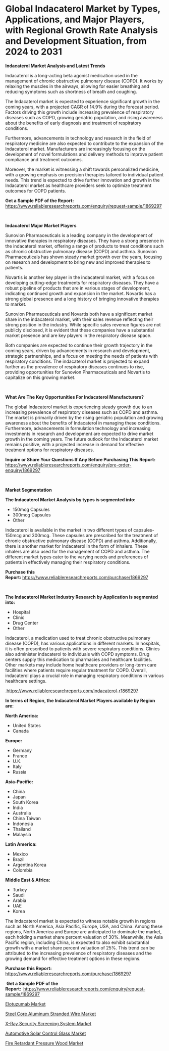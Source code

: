 <p><h1>Global Indacaterol Market by Types, Applications, and Major Players, with Regional Growth Rate Analysis and Development Situation, from 2024 to 2031</h1></p><p><strong>Indacaterol Market Analysis and Latest Trends</strong></p>
<p><p>Indacaterol is a long-acting beta agonist medication used in the management of chronic obstructive pulmonary disease (COPD). It works by relaxing the muscles in the airways, allowing for easier breathing and reducing symptoms such as shortness of breath and coughing.</p><p>The Indacaterol market is expected to experience significant growth in the coming years, with a projected CAGR of 14.9% during the forecast period. Factors driving this growth include increasing prevalence of respiratory diseases such as COPD, growing geriatric population, and rising awareness about the benefits of early diagnosis and treatment of respiratory conditions.</p><p>Furthermore, advancements in technology and research in the field of respiratory medicine are also expected to contribute to the expansion of the Indacaterol market. Manufacturers are increasingly focusing on the development of novel formulations and delivery methods to improve patient compliance and treatment outcomes.</p><p>Moreover, the market is witnessing a shift towards personalized medicine, with a growing emphasis on precision therapies tailored to individual patient needs. This trend is expected to drive further innovation and growth in the Indacaterol market as healthcare providers seek to optimize treatment outcomes for COPD patients.</p></p>
<p><strong>Get a Sample PDF of the Report:&nbsp;</strong> <a href="https://www.reliableresearchreports.com/enquiry/request-sample/1869297">https://www.reliableresearchreports.com/enquiry/request-sample/1869297</a></p>
<p>&nbsp;</p>
<p><strong>Indacaterol Major Market Players</strong></p>
<p><p>Sunovion Pharmaceuticals is a leading company in the development of innovative therapies in respiratory diseases. They have a strong presence in the indacaterol market, offering a range of products to treat conditions such as chronic obstructive pulmonary disease (COPD) and asthma. Sunovion Pharmaceuticals has shown steady market growth over the years, focusing on research and development to bring new and improved therapies to patients.</p><p>Novartis is another key player in the indacaterol market, with a focus on developing cutting-edge treatments for respiratory diseases. They have a robust pipeline of products that are in various stages of development, indicating continued growth and expansion in the market. Novartis has a strong global presence and a long history of bringing innovative therapies to market.</p><p>Sunovion Pharmaceuticals and Novartis both have a significant market share in the indacaterol market, with their sales revenue reflecting their strong position in the industry. While specific sales revenue figures are not publicly disclosed, it is evident that these companies have a substantial market presence and are key players in the respiratory disease space.</p><p>Both companies are expected to continue their growth trajectory in the coming years, driven by advancements in research and development, strategic partnerships, and a focus on meeting the needs of patients with respiratory conditions. The indacaterol market is projected to expand further as the prevalence of respiratory diseases continues to rise, providing opportunities for Sunovion Pharmaceuticals and Novartis to capitalize on this growing market.</p></p>
<p>&nbsp;</p>
<p><strong>What Are The Key Opportunities For Indacaterol Manufacturers?</strong></p>
<p><p>The global Indacaterol market is experiencing steady growth due to an increasing prevalence of respiratory diseases such as COPD and asthma. The market is primarily driven by the rising geriatric population and growing awareness about the benefits of Indacaterol in managing these conditions. Furthermore, advancements in formulation technology and increasing investments in research and development are expected to drive market growth in the coming years. The future outlook for the Indacaterol market remains positive, with a projected increase in demand for effective treatment options for respiratory diseases.</p></p>
<p><strong>Inquire or Share Your Questions If Any Before Purchasing This Report:</strong> <a href="https://www.reliableresearchreports.com/enquiry/pre-order-enquiry/1869297">https://www.reliableresearchreports.com/enquiry/pre-order-enquiry/1869297</a></p>
<p>&nbsp;</p>
<p><strong>Market Segmentation</strong></p>
<p><strong>The Indacaterol Market Analysis by types is segmented into:</strong></p>
<p><ul><li>150mcg Capsules</li><li>300mcg Capsules</li><li>Other</li></ul></p>
<p><p>Indacaterol is available in the market in two different types of capsules- 150mcg and 300mcg. These capsules are prescribed for the treatment of chronic obstructive pulmonary disease (COPD) and asthma. Additionally, there is another market for Indacaterol in the form of inhalers. These inhalers are also used for the management of COPD and asthma. The different market types cater to the varying needs and preferences of patients in effectively managing their respiratory conditions.</p></p>
<p><strong>Purchase this Report:&nbsp;</strong><a href="https://www.reliableresearchreports.com/purchase/1869297">https://www.reliableresearchreports.com/purchase/1869297</a></p>
<p>&nbsp;</p>
<p><strong>The Indacaterol Market Industry Research by Application is segmented into:</strong></p>
<p><ul><li>Hospital</li><li>Clinic</li><li>Drug Center</li><li>Other</li></ul></p>
<p><p>Indacaterol, a medication used to treat chronic obstructive pulmonary disease (COPD), has various applications in different markets. In hospitals, it is often prescribed to patients with severe respiratory conditions. Clinics also administer indacaterol to individuals with COPD symptoms. Drug centers supply this medication to pharmacies and healthcare facilities. Other markets may include home healthcare providers or long-term care facilities where patients require regular treatment for COPD. Overall, indacaterol plays a crucial role in managing respiratory conditions in various healthcare settings.</p></p>
<p><a href="https://www.reliableresearchreports.com/indacaterol-r1869297">&nbsp;https://www.reliableresearchreports.com/indacaterol-r1869297</a></p>
<p><strong>In terms of Region, the Indacaterol Market Players available by Region are:</strong></p>
<p>
    <p> <strong> North America: </strong>
        <ul>
            <li>United States</li>
            <li>Canada</li>
        </ul>
        </p> 
    <p> <strong> Europe: </strong>
        <ul>
            <li>Germany</li>
            <li>France</li>
            <li>U.K.</li>
            <li>Italy</li>
            <li>Russia</li>
        </ul>
        </p> 
    <p> <strong> Asia-Pacific: </strong>
        <ul>
            <li>China</li>
            <li>Japan</li>
            <li>South Korea</li>
            <li>India</li>
            <li>Australia</li>
            <li>China Taiwan</li>
            <li>Indonesia</li>
            <li>Thailand</li>
            <li>Malaysia</li>
        </ul>
        </p> 
    <p> <strong> Latin America: </strong>
        <ul>
            <li>Mexico</li>
            <li>Brazil</li>
            <li>Argentina Korea</li>
            <li>Colombia</li>
        </ul>
        </p> 
    <p> <strong> Middle East & Africa: </strong>
        <ul>
            <li>Turkey</li>
            <li>Saudi</li>
            <li>Arabia</li>
            <li>UAE</li>
            <li>Korea</li>
        </ul>
    </p>
    </p>
<p><p>The Indacaterol market is expected to witness notable growth in regions such as North America, Asia Pacific, Europe, USA, and China. Among these regions, North America and Europe are anticipated to dominate the market, each holding a market share percent valuation of 30%. Meanwhile, the Asia Pacific region, including China, is expected to also exhibit substantial growth with a market share percent valuation of 25%. This trend can be attributed to the increasing prevalence of respiratory diseases and the growing demand for effective treatment options in these regions.</p></p>
<p><strong>Purchase this Report: </strong><a href="https://www.reliableresearchreports.com/purchase/1869297">https://www.reliableresearchreports.com/purchase/1869297</a></p>
<p>&nbsp;<strong>Get a Sample PDF of the Report:&nbsp;&nbsp;</strong><a href="https://www.reliableresearchreports.com/enquiry/request-sample/1869297">https://www.reliableresearchreports.com/enquiry/request-sample/1869297</a></p>
<p><strong></strong></p>
<p><p><a href="https://github.com/okotobwrhuteie/Market-Research-Report-List-2/blob/main/elotuzumab-market.md">Elotuzumab Market</a></p><p><a href="https://issuu.com/reportprime-2/docs/steel-core-aluminum-stranded-wire-market-size-2030">Steel Core Aluminum Stranded Wire Market</a></p><p><a href="https://www.linkedin.com/pulse/x-ray-security-screening-system-market-research-report-kj8oe">X-Ray Security Screening System Market</a></p><p><a href="https://www.linkedin.com/pulse/automotive-solar-control-glass-market-size-global-industry-dpasf">Automotive Solar Control Glass Market</a></p><p><a href="https://issuu.com/reportprime-2/docs/fire-retardant-pressure-wood-market-size-2030.pptx">Fire Retardant Pressure Wood Market</a></p></p>
